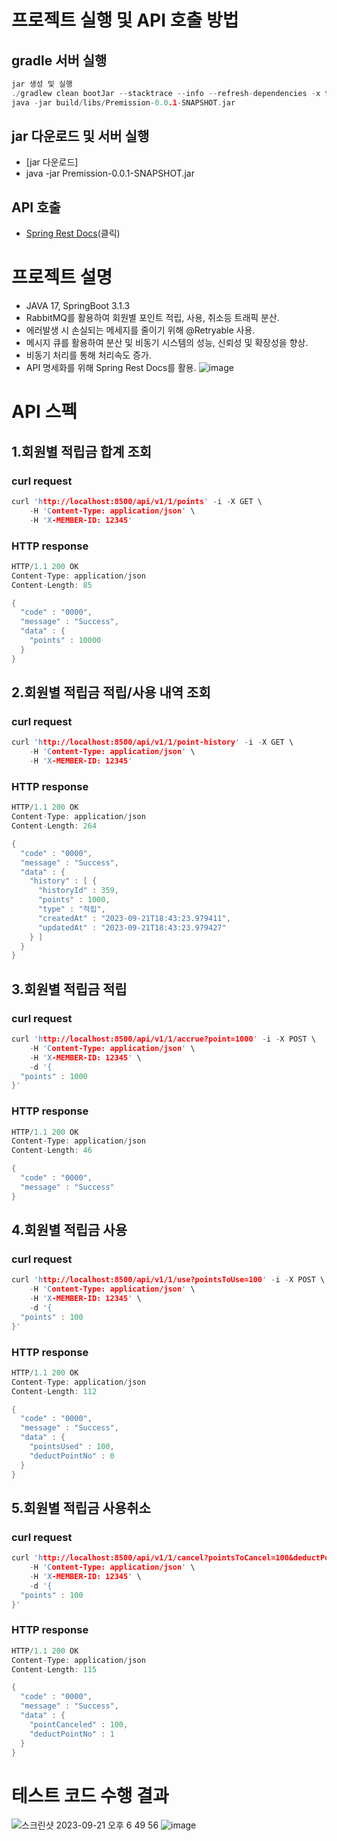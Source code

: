 # 프로젝트 실행 및 API 호출 방법

## gradle 서버 실행

```c
jar 생성 및 실행
./gradlew clean bootJar --stacktrace --info --refresh-dependencies -x test -x asciidoctor
java -jar build/libs/Premission-0.0.1-SNAPSHOT.jar
```

## jar 다운로드 및 서버 실행
- [jar 다운로드]
- java -jar Premission-0.0.1-SNAPSHOT.jar

## API 호출
- [Spring Rest Docs](http://13.125.227.54:8080/)(클릭)

# 프로젝트 설명
- JAVA 17, SpringBoot 3.1.3
- RabbitMQ를 활용하여 회원별 포인트 적립, 사용, 취소등 트래픽 분산.
- 에러발생 시 손실되는 메세지를 줄이기 위해 @Retryable 사용.
- 메시지 큐를 활용하여 분산 및 비동기 시스템의 성능, 신뢰성 및 확장성을 향상.
- 비동기 처리를 통해 처리속도 증가.
- API 명세화를 위해 Spring Rest Docs를 활용.
![image](https://github.com/dbscks97/marketboro-mission/assets/75676309/e7fa3a93-4e8a-45b6-b226-a4e4ea52fdb3)


# API 스펙
## 1.회원별 적립금 합계 조회

### curl request
```c
curl 'http://localhost:8500/api/v1/1/points' -i -X GET \
    -H 'Content-Type: application/json' \
    -H 'X-MEMBER-ID: 12345'
```

### HTTP response
```c
HTTP/1.1 200 OK
Content-Type: application/json
Content-Length: 85

{
  "code" : "0000",
  "message" : "Success",
  "data" : {
    "points" : 10000
  }
}
```

## 2.회원별 적립금 적립/사용 내역 조회

### curl request
```c
curl 'http://localhost:8500/api/v1/1/point-history' -i -X GET \
    -H 'Content-Type: application/json' \
    -H 'X-MEMBER-ID: 12345'
```

### HTTP response
```c
HTTP/1.1 200 OK
Content-Type: application/json
Content-Length: 264

{
  "code" : "0000",
  "message" : "Success",
  "data" : {
    "history" : [ {
      "historyId" : 359,
      "points" : 1000,
      "type" : "적립",
      "createdAt" : "2023-09-21T18:43:23.979411",
      "updatedAt" : "2023-09-21T18:43:23.979427"
    } ]
  }
}
```

## 3.회원별 적립금 적립

### curl request
```c
curl 'http://localhost:8500/api/v1/1/accrue?point=1000' -i -X POST \
    -H 'Content-Type: application/json' \
    -H 'X-MEMBER-ID: 12345' \
    -d '{
  "points" : 1000
}'
```

### HTTP response
```c
HTTP/1.1 200 OK
Content-Type: application/json
Content-Length: 46

{
  "code" : "0000",
  "message" : "Success"
}
```

## 4.회원별 적립금 사용

### curl request
```c
curl 'http://localhost:8500/api/v1/1/use?pointsToUse=100' -i -X POST \
    -H 'Content-Type: application/json' \
    -H 'X-MEMBER-ID: 12345' \
    -d '{
  "points" : 100
}'
```

### HTTP response
```c
HTTP/1.1 200 OK
Content-Type: application/json
Content-Length: 112

{
  "code" : "0000",
  "message" : "Success",
  "data" : {
    "pointsUsed" : 100,
    "deductPointNo" : 0
  }
}
```

## 5.회원별 적립금 사용취소 

### curl request
```c
curl 'http://localhost:8500/api/v1/1/cancel?pointsToCancel=100&deductPointNo=1' -i -X POST \
    -H 'Content-Type: application/json' \
    -H 'X-MEMBER-ID: 12345' \
    -d '{
  "points" : 100
}'
```

### HTTP response
```c
HTTP/1.1 200 OK
Content-Type: application/json
Content-Length: 115

{
  "code" : "0000",
  "message" : "Success",
  "data" : {
    "pointCanceled" : 100,
    "deductPointNo" : 1
  }
}
```


# 테스트 코드 수행 결과
![스크린샷 2023-09-21 오후 6 49 56](https://github.com/dbscks97/marketboro-mission/assets/75676309/deffa42f-ba2f-4411-9488-387db7685a4d)
![image](https://github.com/dbscks97/marketboro-mission/assets/75676309/570b1c3b-1b37-44ea-915d-c839d3f24119)

